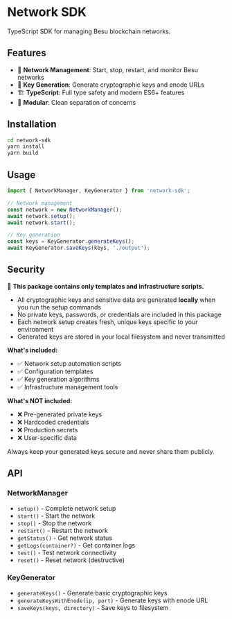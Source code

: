 # Network SDK

TypeScript SDK for managing Besu blockchain networks.

## Features

- 🔧 **Network Management**: Start, stop, restart, and monitor Besu networks
- 🔑 **Key Generation**: Generate cryptographic keys and enode URLs  
- 🏗️ **TypeScript**: Full type safety and modern ES6+ features
- 🧩 **Modular**: Clean separation of concerns

## Installation

```bash
cd network-sdk
yarn install
yarn build
```

## Usage

```typescript
import { NetworkManager, KeyGenerator } from 'network-sdk';

// Network management
const network = new NetworkManager();
await network.setup();
await network.start();

// Key generation
const keys = KeyGenerator.generateKeys();
await KeyGenerator.saveKeys(keys, './output');
```

## Security

🔐 **This package contains only templates and infrastructure scripts.**

- All cryptographic keys and sensitive data are generated **locally** when you run the setup commands
- No private keys, passwords, or credentials are included in this package
- Each network setup creates fresh, unique keys specific to your environment
- Generated keys are stored in your local filesystem and never transmitted

**What's included:**
- ✅ Network setup automation scripts
- ✅ Configuration templates  
- ✅ Key generation algorithms
- ✅ Infrastructure management tools

**What's NOT included:**
- ❌ Pre-generated private keys
- ❌ Hardcoded credentials
- ❌ Production secrets
- ❌ User-specific data

Always keep your generated keys secure and never share them publicly.

## API

### NetworkManager

- `setup()` - Complete network setup
- `start()` - Start the network
- `stop()` - Stop the network  
- `restart()` - Restart the network
- `getStatus()` - Get network status
- `getLogs(container?)` - Get container logs
- `test()` - Test network connectivity
- `reset()` - Reset network (destructive)

### KeyGenerator

- `generateKeys()` - Generate basic cryptographic keys
- `generateKeysWithEnode(ip, port)` - Generate keys with enode URL
- `saveKeys(keys, directory)` - Save keys to filesystem
